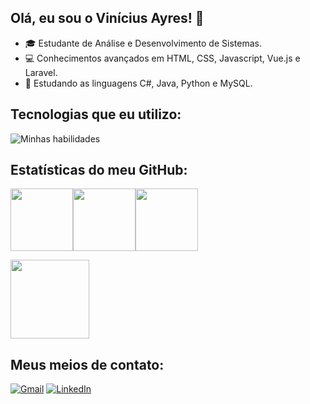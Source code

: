 ## Olá, eu sou o Vinícius Ayres! 👋

- 🎓 Estudante de Análise e Desenvolvimento de Sistemas.
- 💻 Conhecimentos avançados em HTML, CSS, Javascript, Vue.js e Laravel.
- 🚀 Estudando as linguagens C#, Java, Python e MySQL.

## Tecnologias que eu utilizo:

![Minhas habilidades](https://skillicons.dev/icons?i=html,css,js,vue,laravel,cs,java,python,mysql)

## Estatísticas do meu GitHub:

<img height="100em" src="https://github-readme-stats.vercel.app/api/top-langs/?username=vini-ayres&layout=compact&theme=tokyonight"><img height="100em" src="https://github-readme-stats.vercel.app/api?username=vini-ayres&show_icons=true&theme=tokyonight"><img height="100em" src="https://streak-stats.demolab.com?user=vini-ayres&theme=tokyonight">

<img height="126em" src="https://github-profile-trophy.vercel.app/?username=vini-ayres&theme=tokyonight">

## Meus meios de contato:

[![Gmail](https://img.shields.io/badge/Gmail-D14836?style=for-the-badge&logo=gmail&logoColor=white)](mailto:vini.na.ayres@gmail.com)
[![LinkedIn](https://img.shields.io/badge/LinkedIn-0077B5?style=for-the-badge&logo=linkedin&logoColor=white)](https://www.linkedin.com/in/vinicius-ayres/)
